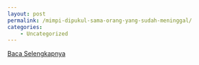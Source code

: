 ```yaml
---
layout: post
permalink: /mimpi-dipukul-sama-orang-yang-sudah-meninggal/
categories:
    - Uncategorized
---
```


[Baca Selengkapnya](/09)